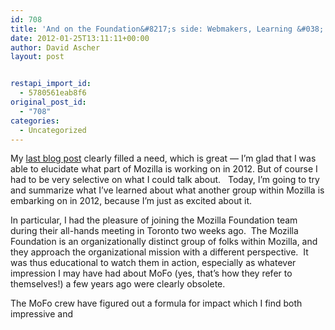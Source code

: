 ```yaml
---
id: 708
title: 'And on the Foundation&#8217;s side: Webmakers, Learning &#038; more'
date: 2012-01-25T13:11:11+00:00
author: David Ascher
layout: post


restapi_import_id:
  - 5780561eab8f6
original_post_id:
  - "708"
categories:
  - Uncategorized
---
```

My <a href=&#8221;http://blog.ascher.ca/2011/12/19/you-knew-the-old-mozilla-meet-the-new-mozilla/&#8221;>last blog post</a> clearly filled a need, which is great &#8212; I&#8217;m glad that I was able to elucidate what part of Mozilla is working on in 2012. But of course I had to be very selective on what I could talk about.   Today, I&#8217;m going to try and summarize what I&#8217;ve learned about what another group within Mozilla is embarking on in 2012, because I&#8217;m just as excited about it.

In particular, I had the pleasure of joining the Mozilla Foundation team during their all-hands meeting in Toronto two weeks ago.  The Mozilla Foundation is an organizationally distinct group of folks within Mozilla, and they approach the organizational mission with a different perspective.  It was thus educational to watch them in action, especially as whatever impression I may have had about MoFo (yes, that&#8217;s how they refer to themselves!) a few years ago were clearly obsolete.

The MoFo crew have figured out a formula for impact which I find both impressive and